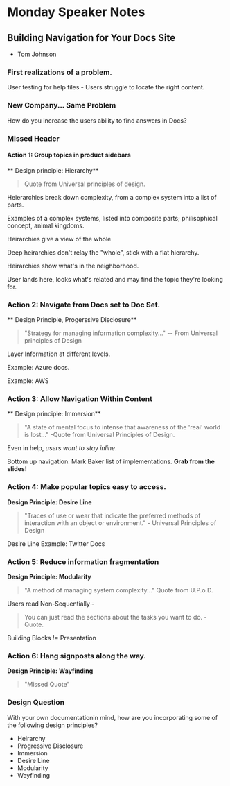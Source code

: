 # Monday Speaker Notes

## Building Navigation for Your Docs Site

- Tom Johnson

### First realizations of a problem.

User testing for help files - Users struggle to locate the right content.

### New Company... Same Problem

How do you increase the users ability to find answers in Docs?

### Missed Header


#### Action 1: Group topics in product sidebars

** Design principle: Hierarchy**

>Quote from Universal principles of design. 

Heierarchies break down complexity, from a complex system into a list of parts.

Examples of a complex systems, listed into composite parts; philisophical concept, animal kingdoms. 


Heirarchies give a view of the whole

Deep heirarchies don't relay the "whole", stick with a flat hierarchy.

Heirarchies show what's in the neighborhood.

User lands here, looks what's related and may find the topic they're looking for.

### Action 2: Navigate from Docs set to Doc Set.

** Design Principle, Progerssive Disclosure**

>"Strategy for managing information complexity..." -- From Universal principles of Design


Layer Information at different levels. 

Example: Azure docs. 


Example: AWS

### Action 3: Allow Navigation Within Content

** Design principle: Immersion**

>"A state of mental focus to intense that awareness of the 'real' world is lost..." -Quote from Universal Principles of Design.

Even in help, *users want to stay inline*.

Bottom up navigation: Mark Baker list of implementations. **Grab from the slides!**


### Action 4: Make popular topics easy to access.

**Design Principle: Desire Line**

> "Traces of use or wear that indicate the preferred methods of interaction with an object or environment." - Universal Principles of Design

Desire Line Example: Twitter Docs


### Action 5: Reduce information fragmentation

**Design Principle: Modularity**

>"A method of managing system complexity..." Quote from U.P.o.D.

Users read Non-Sequentially - 

>You can just read the sections about the tasks you want to do. - Quote.

Building Blocks != Presentation

### Action 6: Hang signposts along the way.

**Design Principle: Wayfinding**

> "Missed Quote"


### Design Question

With your own documentationin mind, how are you incorporating some of the following design principles?

 - Heirarchy
 - Progressive Disclosure
 - Immersion
 - Desire Line
 - Modularity
 - Wayfinding


